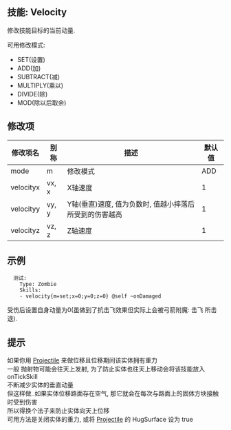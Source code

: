技能: Velocity
--------------------------

修改技能目标的当前动量.

可用修改模式:

-   SET(设置)
-   ADD(加)
-   SUBTRACT(减)
-   MULTIPLY(乘以)
-   DIVIDE(除)
-   MOD(除以后取余)

修改项
----------

| 修改项名 | 别称    | 描述                                                                                                    | 默认值 |
|-----------|------------|----------------------------------------------------------------------------------------------------------------|---------------|
| mode      | m       | 修改模式 | ADD           |
| velocityx | vx, x   | X轴速度                               | 1             |
| velocityy | vy, y   | Y轴(垂直)速度, 值为负数时, 值越小摔落后所受到的伤害越高  | 1             |
| velocityz | vz, z   | Z轴速度                                | 1   |

示例
--------

      测试:
        Type: Zombie
        Skills:
        - velocity{m=set;x=0;y=0;z=0} @self ~onDamaged

受伤后设置自身动量为0(虽做到了抗击飞效果但实际上会被弓箭附魔: 击飞 所击退).

提示
----

如果你用 [Projectile](/技能/列表/projectile) 来做位移且位移期间该实体拥有重力  
一般 抛射物可能会往天上发射, 为了防止实体也往天上移动会将该技能放入onTickSkill  
不断减少实体的垂直动量  
但这样做..如果实体位移路面存在空气, 那它就会在每次与路面上的固体方块接触时受到伤害  
所以得换个法子来防止实体向天上位移  
可用方法是关闭实体的重力, 或将 [Projectile](/技能/列表/projectile) 的 HugSurface 设为 true